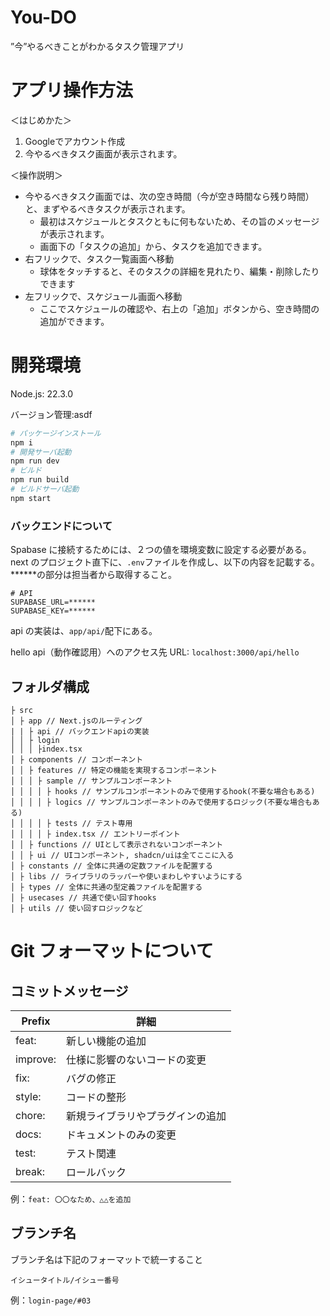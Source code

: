 # You-DO

”今”やるべきことがわかるタスク管理アプリ

# アプリ操作方法
＜はじめかた＞  
1. Googleでアカウント作成  
2. 今やるべきタスク画面が表示されます。
 
＜操作説明＞  
* 今やるべきタスク画面では、次の空き時間（今が空き時間なら残り時間）と、まずやるべきタスクが表示されます。  
  * 最初はスケジュールとタスクともに何もないため、その旨のメッセージが表示されます。  
  * 画面下の「タスクの追加」から、タスクを追加できます。  
* 右フリックで、タスク一覧画面へ移動  
  * 球体をタッチすると、そのタスクの詳細を見れたり、編集・削除したりできます  
* 左フリックで、スケジュール画面へ移動  
  * ここでスケジュールの確認や、右上の「追加」ボタンから、空き時間の追加ができます。  

# 開発環境

Node.js: 22.3.0

バージョン管理:asdf

```bash
# パッケージインストール
npm i
# 開発サーバ起動
npm run dev
# ビルド
npm run build
# ビルドサーバ起動
npm start
```

### バックエンドについて

Spabase に接続するためには、２つの値を環境変数に設定する必要がある。
next のプロジェクト直下に、`.env`ファイルを作成し、以下の内容を記載する。**\*\***の部分は担当者から取得すること。

```
# API
SUPABASE_URL=******
SUPABASE_KEY=******
```

api の実装は、`app/api/`配下にある。

hello api（動作確認用）へのアクセス先
URL: `localhost:3000/api/hello`

## フォルダ構成

```
├ src
│ ├ app // Next.jsのルーティング
| | ├ api // バックエンドapiの実装
│ │ ├ login
│ │ │ ├index.tsx
│ ├ components // コンポーネント
│ │ ├ features // 特定の機能を実現するコンポーネント
│ │ │ ├ sample // サンプルコンポーネント
│ │ │ │ ├ hooks // サンプルコンポーネントのみで使用するhook(不要な場合もある)
│ │ │ │ ├ logics // サンプルコンポーネントのみで使用するロジック(不要な場合もある)
│ │ │ │ ├ tests // テスト専用
│ │ │ │ ├ index.tsx // エントリーポイント
│ │ ├ functions // UIとして表示されないコンポーネント
│ │ ├ ui // UIコンポーネント, shadcn/uiは全てここに入る
│ ├ constants // 全体に共通の定数ファイルを配置する
│ ├ libs // ライブラリのラッパーや使いまわしやすいようにする
│ ├ types // 全体に共通の型定義ファイルを配置する
│ ├ usecases // 共通で使い回すhooks
│ ├ utils // 使い回すロジックなど
```

# Git フォーマットについて

## コミットメッセージ

| Prefix   | 詳細                             |
| -------- | -------------------------------- |
| feat:    | 新しい機能の追加                 |
| improve: | 仕様に影響のないコードの変更     |
| fix:     | バグの修正                       |
| style:   | コードの整形                     |
| chore:   | 新規ライブラリやプラグインの追加 |
| docs:    | ドキュメントのみの変更           |
| test:    | テスト関連                       |
| break:   | ロールバック                     |

例：`feat: 〇〇なため、△△を追加`

## ブランチ名

ブランチ名は下記のフォーマットで統一すること

`イシュータイトル/イシュー番号`

例：`login-page/#03`
